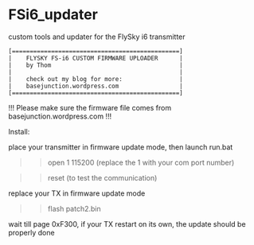 # FSi6_updater
custom tools and updater for the FlySky i6 transmitter

    [===============================================]
    |    FLYSKY FS-i6 CUSTOM FIRMWARE UPLOADER      |
    |    by Thom                                    |
    |                                               |
    |    check out my blog for more:                |
    |    basejunction.wordpress.com                 |
    [===============================================]


!!! Please make sure the firmware file comes from basejunction.wordpress.com !!!

Install:

place your transmitter in firmware update mode, then launch run.bat

>> open 1 115200 (replace the 1 with your com port number)

>> reset (to test the communication)

replace your TX in firmware update mode

>> flash patch2.bin

wait till page 0xF300, if your TX restart on its own, the update should be properly done
